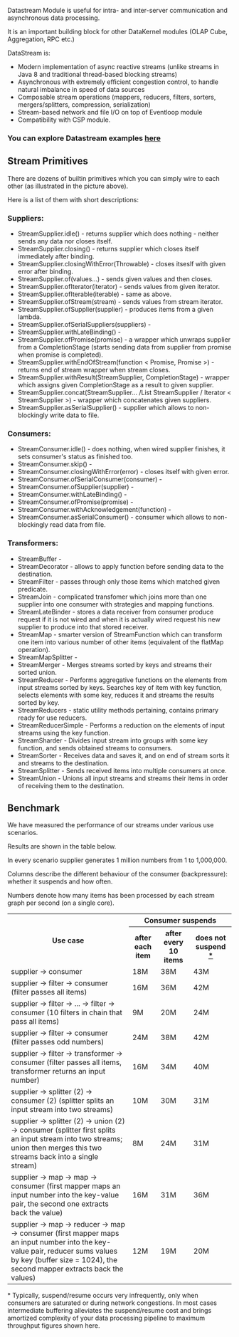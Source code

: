 Datastream Module is useful for intra- and inter-server communication and asynchronous data processing.

It is an important building block for other DataKernel modules (OLAP Cube, Aggregation, RPC etc.)

DataStream is:
* Modern implementation of async reactive streams (unlike streams in Java 8 and traditional thread-based blocking streams)
* Asynchronous with extremely efficient congestion control, to handle natural imbalance in speed of data sources
* Composable stream operations (mappers, reducers, filters, sorters, mergers/splitters, compression, serialization)
* Stream-based network and file I/O on top of Eventloop module
* Compatibility with CSP module.

### You can explore Datastream examples [here](https://github.com/softindex/datakernel/tree/master/examples/datastreams)


## Stream Primitives

There are dozens of builtin primitives which you can simply wire to each other (as illustrated in the picture above).

Here is a list of them with short descriptions:

### Suppliers:
  * StreamSupplier.idle() - returns supplier which does nothing - neither sends any data nor closes itself.
  * StreamSupplier.closing() - returns supplier which closes itself immediately after binding.
  * StreamSupplier.closingWithError(Throwable) - closes itseslf with given error after binding.
  * StreamSupplier.of(values...) - sends given values and then closes.
  * StreamSupplier.ofIterator(iterator) - sends values from given iterator.
  * StreamSupplier.ofIterable(iterable) - same as above.
  * StreamSupplier.ofStream(stream) - sends values from stream iterator.
  * StreamSupplier.ofSupplier(supplier) - produces items from a given lambda.
  * StreamSupplier.ofSerialSuppliers(suppliers) - 
  * StreamSupplier.withLateBinding() - 
  * StreamSupplier.ofPromise(promise) - a wrapper which unwraps supplier from a CompletionStage (starts sending data from supplier from promise when promise is completed).
  * StreamSupplier.withEndOfStream(function < Promise, Promise >) - returns end of stream wrapper when stream closes.
  * StreamSupplier.withResult(StreamSupplier, CompletionStage) - wrapper which assigns given CompletionStage as a result to given supplier.
  * StreamSupplier.concat(StreamSupplier... /List StreamSupplier / Iterator < StreamSupplier >) - wrapper which concatenates given suppliers.
  * StreamSupplier.asSerialSupplier() - supplier which allows to non-blockingly write data to file.


### Consumers:
  * StreamConsumer.idle() - does nothing, when wired supplier finishes, it sets consumer's status as finished too.
  * StreamConsumer.skip() - 
  * StreamConsumer.closingWithError(error) - closes itself with given error.
  * StreamConsumer.ofSerialConsumer(consumer) -
  * StreamConsumer.ofSupplier(supplier) - 
  * StreamConsumer.withLateBinding() - 
  * StreamConsumer.ofPromise(promise) - 
  * StreamConsumer.withAcknowledgement(function) - 
  * StreamConsumer.asSerialConsumer() - consumer which allows to non-blockingly read data from file.

### Transformers:
  * StreamBuffer - 
  * StreamDecorator -  allows to apply function before sending data to the destination.
  * StreamFilter - passes through only those items which matched given predicate.
  * StreamJoin - complicated transfomer which joins more than one supplier into one consumer with strategies and mapping functions.
  * StreamLateBinder - stores a data receiver from consumer produce request if it is not wired and when it is actually wired request his new supplier to produce into that stored receiver.
  * StreamMap - smarter version of StreamFunction which can transform one item into various number of other items (equivalent of the flatMap operation).
  * StreamMapSplitter - 
  * StreamMerger - Merges streams sorted by keys and streams their sorted union.
  * StreamReducer - Performs aggregative functions on the elements from input streams sorted by keys. Searches key of item with key function, selects elements with some key, reduces it and streams the results sorted by key.
  * StreamReducers - static utility methods pertaining, contains primary ready for use reducers.
  * StreamReducerSimple - Performs a reduction on the elements of input streams using the key function.
  * StreamSharder - Divides input stream into groups with some key function, and sends obtained streams to consumers.
  * StreamSorter - Receives data and saves it, and on end of stream sorts it and streams to the destination.
  * StreamSplitter - Sends received items into multiple consumers at once.
  * StreamUnion - Unions all input streams and streams their items in order of receiving them to the destination.

## Benchmark

We have measured the performance of our streams under various use scenarios.

Results are shown in the table below.

In every scenario supplier generates 1 million numbers from 1 to 1,000,000.

Columns describe the different behaviour of the consumer (backpressure): whether it suspends and how often.

Numbers denote how many items has been processed by each stream graph per second (on a single core).

<table>
    <tr>
        <th rowspan="2">Use case</th>
        <th colspan="3">Consumer suspends</th>
    </tr>
    <tr>
        <th>after each item</th>
        <th>after every 10 items</th>
        <th>does not suspend <a href="#footnote-streams-benchmark">*</a></th>
    </tr>
    <tr>
        <td>supplier -> consumer</td>
        <td>18M</td>
        <td>38M</td>
        <td>43M</td>
    </tr>
    <tr>
        <td>supplier -> filter -> consumer (filter passes all items)</td>
        <td>16M</td>
        <td>36M</td>
        <td>42M</td>
    </tr>
    <tr>
        <td>supplier -> filter -> ... -> filter -> consumer (10 filters in chain that pass all items)</td>
        <td>9M</td>
        <td>20M</td>
        <td>24M</td>
    </tr>
    <tr>
        <td>supplier -> filter -> consumer (filter passes odd numbers)</td>
        <td>24M</td>
        <td>38M</td>
        <td>42M</td>
    </tr>
    <tr>
        <td>supplier -> filter -> transformer -> consumer (filter passes all items, transformer returns an input number)</td>
        <td>16M</td>
        <td>34M</td>
        <td>40M</td>
    </tr>
    <tr>
        <td>supplier -> splitter (2) -> consumer (2) (splitter splits an input stream into two streams)</td>
        <td>10M</td>
        <td>30M</td>
        <td>31M</td>
    </tr>
    <tr>
        <td>supplier -> splitter (2) -> union (2) -> consumer (splitter first splits an input stream into two streams; union then merges this two streams back into a single stream)</td>
        <td>8M</td>
        <td>24M</td>
        <td>31M</td>
    </tr>
    <tr>
        <td>supplier -> map -> map -> consumer (first mapper maps an input number into the key-value pair, the second one extracts back the value)</td>
        <td>16M</td>
        <td>31M</td>
        <td>36M</td>
    </tr>
    <tr>
        <td>supplier -> map -> reducer -> map -> consumer (first mapper maps an input number into the key-value pair, reducer sums values by key (buffer size = 1024), the second mapper extracts back the values)</td>
        <td>12M</td>
        <td>19M</td>
        <td>20M</td>
    </tr>
</table>

<a name="footnote-streams-benchmark">\*</a> Typically, suspend/resume occurs very infrequently, only when consumers are 
saturated or during network congestions. In most cases intermediate buffering alleviates the suspend/resume cost and 
brings amortized complexity of your data processing pipeline to maximum throughput figures shown here.
